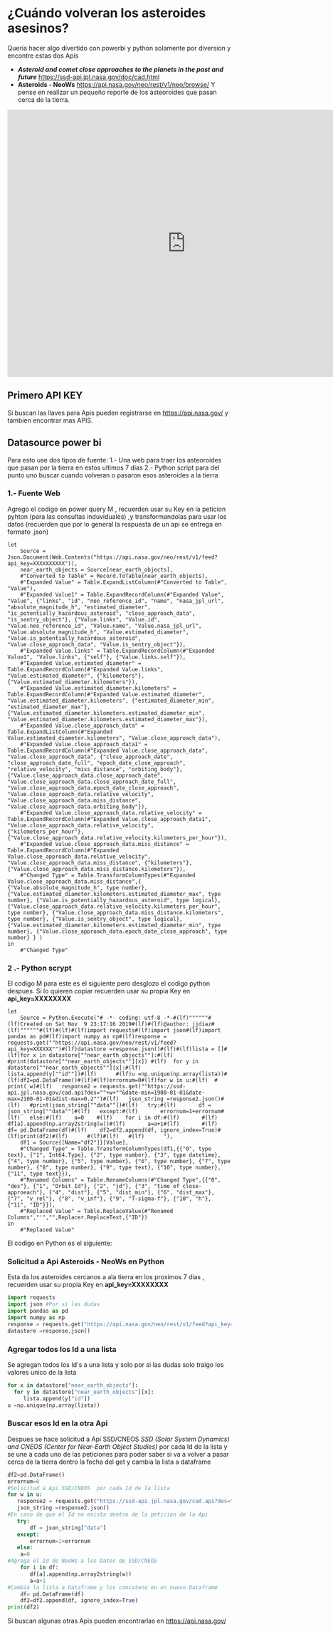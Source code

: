 
# ¿Cuándo volveran los asteroides asesinos?

Queria hacer algo divertido con powerbi y python solamente por diversion y encontre estas dos Apis
- ***Asteroid and comet close approaches to the planets in the past and future*** https://ssd-api.jpl.nasa.gov/doc/cad.html
- **Asteroids - NeoWs**   https://api.nasa.gov/neo/rest/v1/neo/browse/
Y pense en realizar un pequeño reporte de los asteoroides que pasan cerca de la tierra.

<html>
<iframe width="800" height="600" src="https://app.powerbi.com/view?r=eyJrIjoiMWU5NmU1MDctZGY4NC00NTQyLTgzZTctMzc0MGQ0NjBhODI0IiwidCI6ImE1YmRlMjRmLTdlODgtNGE0ZC04ZTg4LWY3YTFmYWY5ZGE5NCIsImMiOjR9" frameborder="0" allowFullScreen="true"></iframe>
</html>

## Primero API KEY
Si buscan las llaves para Apis pueden registrarse en https://api.nasa.gov/ y tambien encontrar mas APIS.

## Datasource power bi
Para esto use dos tipos de fuente: 
1.- Una web para traer los asteoroides que pasan por la tierra en estos ultimos 7 dias
2.- Python script para del punto uno buscar cuando volveran o pasaron esos asteroides a la tierra

### 1.- Fuente Web
Agrego el codigo en power query M , recuerden usar su Key en la peticion pyhton (para las consultas induviduales) ,y transformandolas 
para usar los datos (recuerden que por lo general la respuesta de un api se entrega en formato .json)

```
let
    Source = Json.Document(Web.Contents("https://api.nasa.gov/neo/rest/v1/feed?api_key=XXXXXXXXXX")),
    near_earth_objects = Source[near_earth_objects],
    #"Converted to Table" = Record.ToTable(near_earth_objects),
    #"Expanded Value" = Table.ExpandListColumn(#"Converted to Table", "Value"),
    #"Expanded Value1" = Table.ExpandRecordColumn(#"Expanded Value", "Value", {"links", "id", "neo_reference_id", "name", "nasa_jpl_url", "absolute_magnitude_h", "estimated_diameter", "is_potentially_hazardous_asteroid", "close_approach_data", "is_sentry_object"}, {"Value.links", "Value.id", "Value.neo_reference_id", "Value.name", "Value.nasa_jpl_url", "Value.absolute_magnitude_h", "Value.estimated_diameter", "Value.is_potentially_hazardous_asteroid", "Value.close_approach_data", "Value.is_sentry_object"}),
    #"Expanded Value.links" = Table.ExpandRecordColumn(#"Expanded Value1", "Value.links", {"self"}, {"Value.links.self"}),
    #"Expanded Value.estimated_diameter" = Table.ExpandRecordColumn(#"Expanded Value.links", "Value.estimated_diameter", {"kilometers"}, {"Value.estimated_diameter.kilometers"}),
    #"Expanded Value.estimated_diameter.kilometers" = Table.ExpandRecordColumn(#"Expanded Value.estimated_diameter", "Value.estimated_diameter.kilometers", {"estimated_diameter_min", "estimated_diameter_max"}, {"Value.estimated_diameter.kilometers.estimated_diameter_min", "Value.estimated_diameter.kilometers.estimated_diameter_max"}),
    #"Expanded Value.close_approach_data" = Table.ExpandListColumn(#"Expanded Value.estimated_diameter.kilometers", "Value.close_approach_data"),
    #"Expanded Value.close_approach_data1" = Table.ExpandRecordColumn(#"Expanded Value.close_approach_data", "Value.close_approach_data", {"close_approach_date", "close_approach_date_full", "epoch_date_close_approach", "relative_velocity", "miss_distance", "orbiting_body"}, {"Value.close_approach_data.close_approach_date", "Value.close_approach_data.close_approach_date_full", "Value.close_approach_data.epoch_date_close_approach", "Value.close_approach_data.relative_velocity", "Value.close_approach_data.miss_distance", "Value.close_approach_data.orbiting_body"}),
    #"Expanded Value.close_approach_data.relative_velocity" = Table.ExpandRecordColumn(#"Expanded Value.close_approach_data1", "Value.close_approach_data.relative_velocity", {"kilometers_per_hour"}, {"Value.close_approach_data.relative_velocity.kilometers_per_hour"}),
    #"Expanded Value.close_approach_data.miss_distance" = Table.ExpandRecordColumn(#"Expanded Value.close_approach_data.relative_velocity", "Value.close_approach_data.miss_distance", {"kilometers"}, {"Value.close_approach_data.miss_distance.kilometers"}),
    #"Changed Type" = Table.TransformColumnTypes(#"Expanded Value.close_approach_data.miss_distance",{ {"Value.absolute_magnitude_h", type number}, {"Value.estimated_diameter.kilometers.estimated_diameter_max", type number}, {"Value.is_potentially_hazardous_asteroid", type logical}, {"Value.close_approach_data.relative_velocity.kilometers_per_hour", type number}, {"Value.close_approach_data.miss_distance.kilometers", type number}, {"Value.is_sentry_object", type logical}, {"Value.estimated_diameter.kilometers.estimated_diameter_min", type number}, {"Value.close_approach_data.epoch_date_close_approach", type number} } )
in
    #"Changed Type"
```
### 2 .- Python scrypt 
El codigo M para este es el siguiente pero desglozo el codigo python despues.
Si lo quieren copiar recuerden usar su propia Key en **api_key=XXXXXXXX**

```
let
    Source = Python.Execute("# -*- coding: utf-8 -*-#(lf)""""""#(lf)Created on Sat Nov  9 23:17:16 2019#(lf)#(lf)@author: jjdiaz#(lf)""""""#(lf)#(lf)#(lf)import requests#(lf)import json#(lf)import pandas as pd#(lf)import numpy as np#(lf)response = requests.get(""https://api.nasa.gov/neo/rest/v1/feed?api_key=XXXXXX"")#(lf)datastore =response.json()#(lf)#(lf)lista = []#(lf)for x in datastore[""near_earth_objects""]:#(lf)  #print(datastore[""near_earth_objects""][x]) #(lf)  for y in datastore[""near_earth_objects""][x]:#(lf)     lista.append(y[""id""])#(lf)      #(lf)u =np.unique(np.array(lista))#(lf)df2=pd.DataFrame()#(lf)#(lf)errornum=0#(lf)for w in u:#(lf)  # print( w)#(lf)   response2 = requests.get(""https://ssd-api.jpl.nasa.gov/cad.api?des=""+w+""&date-min=1900-01-01&date-max=2100-01-01&dist-max=0.2"")#(lf)   json_string =response2.json()#(lf)   #print(json_string[""data""])#(lf)   try:#(lf)       df = json_string[""data""]#(lf)   except:#(lf)       errornum=1+errornum#(lf)   else:#(lf)    a=0    #(lf)    for i in df:#(lf)       #(lf)       df[a].append(np.array2string(w))#(lf)       a=a+1#(lf)       #(lf)    df= pd.DataFrame(df)#(lf)    df2=df2.append(df, ignore_index=True)#(lf)print(df2)#(lf)      #(lf)#(lf)   #(lf)      "),
    df1 = Source{[Name="df2"]}[Value],
    #"Changed Type" = Table.TransformColumnTypes(df1,{{"0", type text}, {"1", Int64.Type}, {"2", type number}, {"3", type datetime}, {"4", type number}, {"5", type number}, {"6", type number}, {"7", type number}, {"8", type number}, {"9", type text}, {"10", type number}, {"11", type text}}),
    #"Renamed Columns" = Table.RenameColumns(#"Changed Type",{{"0", "des"}, {"1", "Orbit Id"}, {"2", "jd"}, {"3", "time of close-approeach"}, {"4", "dist"}, {"5", "dist_min"}, {"6", "dist_max"}, {"7", "v_rel"}, {"8", "v_inf"}, {"9", "T-sigma-f"}, {"10", "h"}, {"11", "ID"}}),
    #"Replaced Value" = Table.ReplaceValue(#"Renamed Columns","'","",Replacer.ReplaceText,{"ID"})
in
    #"Replaced Value"
```

El codigo en Python es el siguiente:

### Solicitud a Api **Asteroids - NeoWs**  en Python
Esta da los asteroides cercanos a ala tierra en los proximos 7 dias , recuerden usar su propia Key en **api_key=XXXXXXXX**


```python
import requests
import json #Por si las dudas
import pandas as pd
import numpy as np
response = requests.get("https://api.nasa.gov/neo/rest/v1/feed?api_key=XXXXXXXX")
datastore =response.json()
```
### Agregar todos los Id a una lista 
Se agregan todos los Id's a una lista y solo por si las dudas  solo traigo los valores unico de la lista

```python
for x in datastore["near_earth_objects"]:
  for y in datastore["near_earth_objects"][x]:
     lista.append(y["id"])
u =np.unique(np.array(lista))
```

### Buscar esos Id en la otra Api

Despues se hace solicitud a Api SSD/CNEOS   _SSD (Solar System Dynamics) and CNEOS (Center for Near-Earth Object Studies)_ por cada Id de la lista y se une a cada uno de las peticiones para poder saber si va a volver a pasar cerca de la tierra dentro la fecha del get
y cambia la lista a dataframe

```python
df2=pd.DataFrame()
errornum=0
#Solicitud a Api SSD/CNEOS  por cada Id de la lista 
for w in u:
   response2 = requests.get("https://ssd-api.jpl.nasa.gov/cad.api?des="+w+"&date-min=1900-01-01&date-max=2100-01-01&dist-max=0.2")
   json_string =response2.json()
#En caso de que el Id no exista dentro de la peticion de la Api   
   try:
       df = json_string["data"]
   except:
       errornum=1+errornum
   else:
    a=0
#Agrega el Id de NeoWs a los Datos de SSD/CNEOS    
    for i in df:
       df[a].append(np.array2string(w))
       a=a+1
#Cambia la lista a Dataframe y los concatena en un nuevo Dataframe       
    df= pd.DataFrame(df)
    df2=df2.append(df, ignore_index=True)
print(df2)
```     



Si buscan algunas otras Apis pueden encontrarlas en
https://api.nasa.gov/


